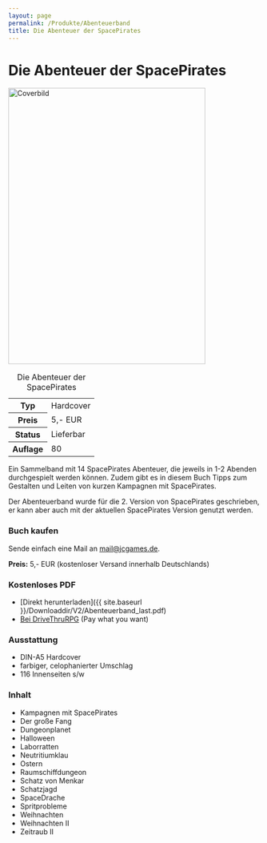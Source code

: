 ```yaml
---
layout: page
permalink: /Produkte/Abenteuerband
title: Die Abenteuer der SpacePirates
---
```


# Die Abenteuer der SpacePirates

<div class="col2">
<img alt="Coverbild" height="552" src="{{ site.baseurl }}/assets/pics/spacepirates/titel/abenteuerband-big.png" width="394"/>

<table class="fw" data-type="produkt">
<caption>Die Abenteuer der SpacePirates</caption>
<tbody>
<tr><th>Typ</th><td>Hardcover</td></tr>
<tr><th>Preis</th><td>5,- EUR</td></tr>
<tr><th>Status</th><td>Lieferbar</td></tr>
<tr><th>Auflage</th><td>80</td></tr>
</tbody>
</table>
</div>
<div class="col2">
Ein Sammelband mit 14 SpacePirates Abenteuer, die jeweils in 1-2 Abenden durchgespielt werden können. Zudem gibt es in diesem Buch Tipps zum Gestalten und Leiten von kurzen Kampagnen mit SpacePirates.

Der Abenteuerband wurde für die 2. Version von SpacePirates geschrieben, er kann aber auch mit der aktuellen SpacePirates Version genutzt werden.

### Buch kaufen

Sende einfach eine Mail an [mail@jcgames.de](mailto:mail@jcgames.de).

**Preis:** 5,- EUR (kostenloser Versand innerhalb Deutschlands)

### Kostenloses PDF

- [Direkt herunterladen]({{ site.baseurl }}/Downloaddir/V2/Abenteuerband_last.pdf)
- [Bei DriveThruRPG](http://www.drivethrurpg.com/product/159313/SpacePirates-Abenteuerband) (Pay what you want)

### Ausstattung

- DIN-A5 Hardcover
- farbiger, celophanierter Umschlag
- 116 Innenseiten s/w

### Inhalt

- Kampagnen mit SpacePirates
- Der große Fang
- Dungeonplanet
- Halloween
- Laborratten
- Neutritiumklau
- Ostern
- Raumschiffdungeon
- Schatz von Menkar
- Schatzjagd
- SpaceDrache
- Spritprobleme
- Weihnachten
- Weihnachten II
- Zeitraub II

</div>

